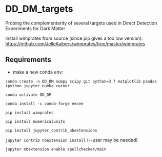 # DD_DM_targets
Probing the complementarity of several targets used in Direct Detection Experiments for Dark Matter

Install wimprates from source (since pip gives a too low version):
<https://github.com/JelleAalbers/wimprates/tree/master/wimprates>

## Requirements ##
 - make a new conda env:

``conda create -n DD_DM numpy scipy git python=3.7 matplotlib pandas ipython jupyter numba corner``

``conda activate DD_DM``

``conda install -c conda-forge emcee`` 

``pip install wimprates``

``pip install numericalunits``

``pip install jupyter_contrib_nbextensions``

``jupyter contrib nbextension install`` (--user may be needed)

``jupyter nbextension enable spellchecker/main``


